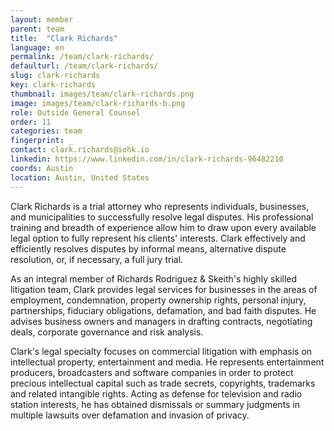 ```yaml
---
layout: member
parent: team
title:  "Clark Richards"
language: en
permalink: /team/clark-richards/
defaulturl: /team/clark-richards/
slug: clark-richards
key: clark-richards
thumbnail: images/team/clark-richards.png
image: images/team/clark-richards-b.png
role: Outside General Counsel
order: 11
categories: team
fingerprint: _
contact: clark.richards@iohk.io
linkedin: https://www.linkedin.com/in/clark-richards-96482210
coords: Austin
location: Austin, United States
---
```

Clark Richards is a trial attorney who represents individuals, businesses, and municipalities to successfully resolve legal disputes. His professional training and breadth of experience allow him to draw upon every available legal option to fully represent his clients' interests. Clark effectively and efficiently resolves disputes by informal means, alternative dispute resolution, or, if necessary, a full jury trial.

As an integral member of Richards Rodriguez & Skeith's highly skilled litigation team, Clark provides legal services for businesses in the areas of employment, condemnation, property ownership rights, personal injury, partnerships, fiduciary obligations, defamation, and bad faith disputes. He advises business owners and managers in drafting contracts, negotiating deals, corporate governance and risk analysis.

Clark's legal specialty focuses on commercial litigation with emphasis on intellectual property, entertainment and media. He represents entertainment producers, broadcasters and software companies in order to protect precious intellectual capital such as trade secrets, copyrights, trademarks and related intangible rights. Acting as defense for television and radio station interests, he has obtained dismissals or summary judgments in multiple lawsuits over defamation and invasion of privacy.
